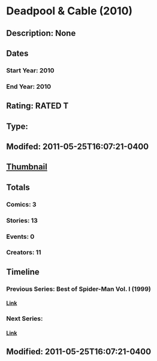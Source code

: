 # Deadpool & Cable (2010)
## Description: None
## Dates
### Start Year: 2010
### End Year: 2010
## Rating: RATED T
## Type: 
## Modifed: 2011-05-25T16:07:21-0400
## [Thumbnail](http://i.annihil.us/u/prod/marvel/i/mg/5/70/4ba929d3012a0.jpg)
## Totals
### Comics: 3
### Stories: 13
### Events: 0
### Creators: 11
## Timeline
### Previous Series: Best of Spider-Man Vol. I (1999)
#### [Link](http://gateway.marvel.com/v1/public/series/4)
### Next Series: 
#### [Link]()
## Modified: 2011-05-25T16:07:21-0400